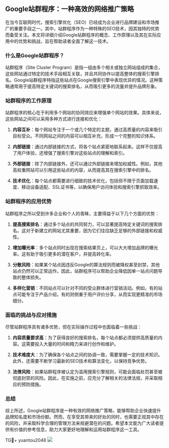 ## Google站群程序：一种高效的网络推广策略

在当今互联网时代，搜索引擎优化（SEO）已经成为企业进行品牌建设和市场推广的重要手段之一。其中，站群程序作为一种特殊的SEO技术，因其独特的优势而备受关注。本文将详细介绍Google站群程序的概念、工作原理以及其在实际应用中的优势和挑战，旨在帮助读者全面了解这一技术。

### 什么是Google站群程序？

站群程序（Site Cluster Program）是指一组由多个相关或独立网站组成的集合，这些网站通过特定的技术手段相互关联，并且共同协作以提高整体的搜索引擎排名。Google站群程序特指这些站点在Google搜索引擎中表现优异的情况。这种策略通常用于提高特定关键词的搜索排名，从而吸引更多的流量并提升品牌形象。

### 站群程序的工作原理

站群程序的核心在于利用多个网站的协同效应来增强单个网站的效果。具体来说，这些网站之间可以采用多种方式进行连接和优化：

1. **内容互补**：每个网站专注于一个或几个特定的主题，通过高质量的内容来吸引目标受众。不同网站之间的内容可以相互补充，形成一个完整的知识体系。
   
2. **内部链接**：通过内部链接的方式，将各个站点紧密地联系起来。这样不仅提高了用户体验，还增强了搜索引擎对这些站点的理解和索引。

3. **外部链接**：除了内部链接外，还可以通过外部链接来增加权威性。例如，其他高权重网站可以引用这些站点的内容，从而提高其在搜索引擎中的排名。

4. **技术优化**：每个站点都需要进行细致的技术优化，包括但不限于页面加载速度、移动设备适配、SSL证书等，以确保用户访问体验和搜索引擎抓取效率。

### 站群程序的应用优势

站群程序之所以受到许多企业和个人的青睐，主要得益于以下几个方面的优势：

1. **提高搜索排名**：通过多个站点的共同努力，可以显著提高特定关键词的搜索排名。这对于新建立的网站尤其重要，因为它们往往缺乏足够的外部链接和权威性。

2. **增加曝光率**：多个站点同时出现在搜索结果页上，可以大大增加品牌的曝光率。这有助于吸引更多的潜在客户，并提高转化率。

3. **分散风险**：如果某个站点因违反Google的算法规则而被降权甚至封禁，其他站点仍然可以正常运作。因此，站群程序可以帮助企业降低因单一站点问题导致的整体损失。

4. **多样化营销**：不同站点可以针对不同的受众群体进行营销活动。例如，有的站点可能专注于产品介绍，有的则侧重于用户评价分享，从而实现更精准的市场细分。

### 面临的挑战与应对措施

尽管站群程序具有诸多优势，但在实际操作过程中也面临着一些挑战：

1. **内容质量要求高**：为了获得良好的搜索排名，每个站点都必须提供高质量的内容。这需要投入大量的时间和精力来进行创作和维护。

2. **技术难度大**：为了确保各个站点之间的协调一致，需要掌握一定的技术知识。此外，还需要不断学习最新的SEO技术和算法变化，以保持竞争优势。

3. **法律风险**：如果站群程序被认定为滥用搜索引擎规则，可能会面临处罚甚至被彻底封禁的风险。因此，在实施之前，应充分了解相关的法律法规，并采取相应的预防措施。

### 总结

综上所述，Google站群程序是一种有效的网络推广策略，能够帮助企业快速提升品牌知名度和市场份额。然而，在享受其带来的好处的同时，也需要正视其中存在的风险，并采取科学合理的管理方法来规避潜在的问题。希望本文能为广大读者提供有价值的参考信息，助力大家更好地理解和运用站群程序这一工具。

TG💪+ yuantou2048  ![](https://github.com/user-attachments/assets/42a5a4a5-fea9-4a1d-8aa0-73e57e430cca)